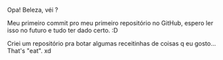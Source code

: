 Opa! Beleza, véi ?



Meu primeiro commit pro meu primeiro repositório no GitHub, espero ler isso no futuro e tudo ter dado certo. :D



Criei um repositório pra botar algumas receitinhas de coisas q eu gosto... That's "eat". xd




